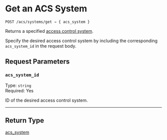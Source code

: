 # Get an ACS System

```
POST /acs/systems/get ⇒ { acs_system }
```

Returns a specified [access control system](https://docs.seam.co/latest/capability-guides/access-systems).

Specify the desired access control system by including the corresponding `acs_system_id` in the request body.

## Request Parameters

### `acs_system_id`

Type: `string`\
Required: Yes

ID of the desired access control system.

---

## Return Type

[acs_system](../README.md)
